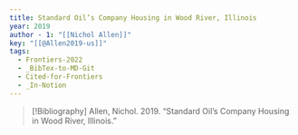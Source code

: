 ```yaml
---
title: Standard Oil’s Company Housing in Wood River, Illinois
year: 2019
author - 1: "[[Nichol Allen]]"
key: "[[@Allen2019-us]]"
tags:
  - Frontiers-2022
  - _BibTex-to-MD-Git
  - Cited-for-Frontiers
  - _In-Notion
---
```


> [!Bibliography]
> Allen, Nichol. 2019. “Standard Oil’s Company Housing in Wood River, Illinois.”